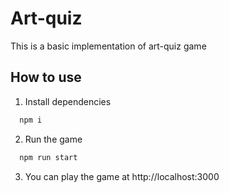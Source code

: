 # Art-quiz

This is a basic implementation of art-quiz game

## How to use

1. Install dependencies

```bash
  npm i
```

2. Run the game

```bash
  npm run start
```

3. You can play the game at http://localhost:3000
